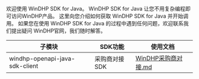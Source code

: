 欢迎使用 WinDHP SDK for Java。 WinDHP SDK for Java 让您不用复杂编程即可访问WinDHP产品。 这里向您介绍如何获取 WinDHP SDK for Java 并开始调用。 如果您在使用 WinDHP SDK for Java 的过程中遇到任何问题，欢迎联系我们提出疑问 WinDHP官网，我们随时解答。

|  子模块 |  SDK功能 | 使用文档 |
| ------------ | ------------ | ------------|
|windhp-openapi-java-sdk-client| 采购商对接SDK | [WinDHP采购商对接.md](https://gitee.com/windhp-sdk/windhp-openapi-java-sdk/blob/develop/windhp-openapi-java-sdk-client/WinDHP%E9%87%87%E8%B4%AD%E5%95%86%E5%AF%B9%E6%8E%A5.md) |